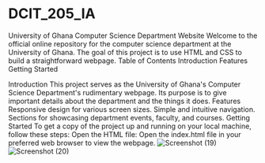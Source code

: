 # DCIT_205_IA
University of Ghana Computer Science Department Website
Welcome to the official online repository for the computer science department at the University of Ghana. The goal of this project is to use HTML and CSS to build a straightforward webpage.
Table of Contents
Introduction
Features
Getting Started


Introduction
This project serves as the University of Ghana's Computer Science Department's rudimentary webpage. Its purpose is to give important details about the department and the things it does.
Features
Responsive design for various screen sizes.
Simple and intuitive navigation.
Sections for showcasing department events, faculty, and courses.
Getting Started
To get a copy of the project up and running on your local machine, follow these steps:
Open the HTML file:
Open the index.html file in your preferred web browser to view the webpage.
![Screenshot (19)](https://github.com/calebdanquah1/11024572_DCIT205/assets/151131950/dbc2b7b5-35ed-4643-9632-bd5cb76aa785)
![Screenshot (20)](https://github.com/calebdanquah1/11024572_DCIT205/assets/151131950/a8edc504-c8df-4f8d-b684-8c36d97663cb)

